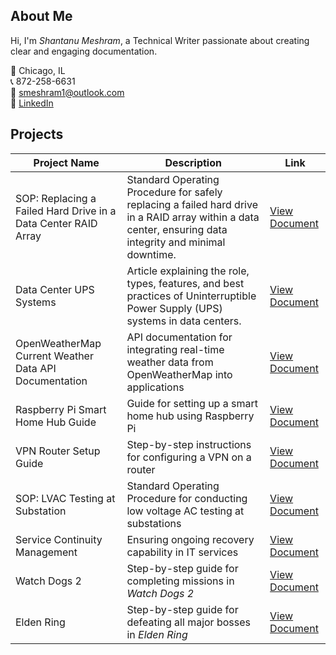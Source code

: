 ## About Me

Hi, I'm *Shantanu Meshram*, a Technical Writer passionate about creating clear and engaging documentation.

📍 Chicago, IL  
📞 872-258-6631  
📧 [smeshram1@outlook.com](mailto:smeshram1@outlook.com)  
🔗 [LinkedIn](https://linkedin.com/in/shantanu-meshram)

## Projects

| **Project Name**                                 | **Description**                                                                                                     | **Link**                                                                                                                            |
|--------------------------------------------------|---------------------------------------------------------------------------------------------------------------------|------------------------------------------------------------------------------------------------------------------------------------|
| SOP: Replacing a Failed Hard Drive in a Data Center RAID Array | Standard Operating Procedure for safely replacing a failed hard drive in a RAID array within a data center, ensuring data integrity and minimal downtime. | [View Document](https://github.com/shantanum28/shantanum28/blob/main/Documentation/SOP_DataCenter_RAID_Drive_Replacement.pdf) |
| Data Center UPS Systems                          | Article explaining the role, types, features, and best practices of Uninterruptible Power Supply (UPS) systems in data centers. | [View Document](https://github.com/shantanum28/shantanum28/blob/main/Documentation/Data_Center_UPS_Systems.pdf)           |
| OpenWeatherMap Current Weather Data API Documentation | API documentation for integrating real-time weather data from OpenWeatherMap into applications | [View Document](https://github.com/shantanum28/shantanum28/blob/main/Documentation/OpenWeatherMap_Current_Weather_API_Documentation.md) |
| Raspberry Pi Smart Home Hub Guide                | Guide for setting up a smart home hub using Raspberry Pi                        | [View Document](https://github.com/shantanum28/shantanum28/blob/main/Documentation/RaspberryPi_SmartHome_Hub_Guide.md)                |
| VPN Router Setup Guide                           | Step-by-step instructions for configuring a VPN on a router                     | [View Document](https://github.com/shantanum28/shantanum28/blob/main/Documentation/VPN_Router_Setup_Guide.md)                       |
| SOP: LVAC Testing at Substation                  | Standard Operating Procedure for conducting low voltage AC testing at substations | [View Document](https://github.com/shantanum28/shantanum28/blob/main/Documentation/SOP_LVAC_Testing.pdf)                            |
| Service Continuity Management                    | Ensuring ongoing recovery capability in IT services                              | [View Document](https://github.com/shantanum28/shantanum28/blob/main/Documentation/Service_Continuity_Management.pdf)                |
| Watch Dogs 2                                     | Step-by-step guide for completing missions in *Watch Dogs 2*                     | [View Document](https://github.com/shantanum28/Watch-Dogs-2)                                                                        |
| Elden Ring                                       | Step-by-step guide for defeating all major bosses in *Elden Ring*                | [View Document](https://github.com/shantanum28/Elden-Ring)                                                                          |